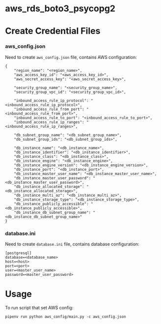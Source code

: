 # aws_rds_boto3_psycopg2

# Create Credential Files

### aws_config.json

Need to create `aws_config.json` file, contains AWS configuration:

```
{
    "region_name": "<region_name>",
    "aws_access_key_id": "<aws_access_key_id>",
    "aws_secret_access_key": "<aws_secret_access_key>",

    "security_group_name": "<security_group_name>",
    "security_group_vpc_id": "<security_group_vpc_id>",

    "inbound_access_rule_ip_protocol": "<inbound_access_rule_ip_protocol>",
    "inbound_access_rule_from_port": "<inbound_access_rule_from_port>",
    "inbound_access_rule_to_port": "<inbound_access_rule_to_port>",
    "inbound_access_rule_ip_ranges": "<inbound_access_rule_ip_ranges>",

    "db_subnet_group_name": "<db_subnet_group_name>",
    "db_subnet_group_ids": "<db_subnet_group_ids>",

    "db_instance_name": "<db_instance_name>",
    "db_instance_identifier": "<db_instance_identifier>",
    "db_instance_class": "<db_instance_class>",
    "db_instance_engine": "<db_instance_engine>",
    "db_instance_engine_version": "<db_instance_engine_version>",
    "db_instance_port": "<db_instance_port>",
    "db_instance_master_user_name": "<db_instance_master_user_name>",
    "db_instance_master_user_password": "<db_instance_master_user_password>",
    "db_instance_allocated_storage": "<db_instance_allocated_storage>",
    "db_instance_multi_az": "<db_instance_multi_az>",
    "db_instance_storage_type": "<db_instance_storage_type>",
    "db_instance_publicly_accessible": "<db_instance_publicly_accessible>",
    "db_instance_db_subnet_group_name": "<db_instance_db_subnet_group_name>"
}
```

### database.ini

Need to create `database.ini` file, contains database configuration:

```
[postgresql]
database=<database_name>
host=<host>
port=<port>
user=<master_user_name>
password=<master_user_password>
```

# Usage

To run script that set AWS config:

```
pipenv run python aws_config/main.py -c aws_config.json
```